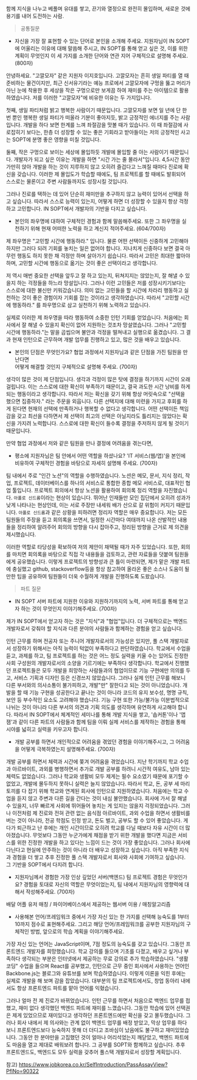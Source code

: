 함께 지식을 나누고 베풀며 유대를 쌓고,
끈기와 열정으로 완전히 몰입하며,
새로운 것에 용기를 내어 도전하는 사람.

> 공통질문

- 자신을 가장 잘 표현할 수 있는 단어로 본인을 소개해 주세요. 
지원자님이 IN SOPT에 어울리는 이유에 대해 말씀해 주시고, 
IN SOPT를 통해 얻고 싶은 것, 이를 위한 계획이 무엇인지 
이 세 가지를 소개한 단어와 연관 지어 구체적으로 설명해 주세요. (800자)

안녕하세요. "고깔모자" 같은 지원자 이지호입니다.
고깔모자는 흔히 생일 파티를 열 때 준비하는 물건이지만, 최근 신서유기라는 예능 프로에서 고깔모자에 구멍을 뚫고 머리가 아닌 눈에 착용한 후 세상을 작은 구멍으로만 보게끔 하여 재미를 주는 아이템으로 활용하였습니다. 저를 이러한 "고깔모자"에 비유한 이유는 두 가지입니다.

첫째, 생일 파티처럼 밝고 행복한 사람이기 때문입니다.
고깔모자를 보면 일 년에 단 한 번 뿐인 행복한 생일 파티가 떠올라 기분이 좋아지듯, 밝고 긍정적인 에너지를 주는 사람입니다. 개발을 하다 보면 한계를 느껴 좌절감을 맛볼 때가 있습니다. 이 때 좌절감에 사로잡히기 보다는, 한층 더 성장할 수 있는 좋은 기회라고 받아들이는 저의 긍정적인 사고는 SOPT에 분명 좋은 영향을 미칠 것입니다.

둘째, 작은 구멍으로 보이는 세상에 몰입하듯 개발에 몰입할 줄 아는 사람이기 때문입니다.
개발자가 되고 싶은 이유는 개발을 하면 "시간 가는 줄 몰라서"입니다. 4,5시간 동안 가만히 앉아 개발을 하는 것이 지루하지 않고 오히려 즐겁다고 느껴질 때마다 진로에 확신을 갖습니다. 이러한 제 몰입도가 학습할 때에도, 팀 프로젝트를 할 때에도 발휘되어 스스로는 물론이고 주변 사람들까지도 성장시킬 것입니다.

그러나 진로를 택하는 데 있어 단순히 재미만을 추구하지 않고 능력이 있어서 선택을 하고 싶습니다. 따라서 스스로 능력이 있는지, 어떻게 하면 더 성장할 수 있을지 항상 걱정하고 고민합니다. IN SOPT에서 개발자의 기반을 다지고 싶습니다. 

- 본인의 좌우명에 대하여 구체적인 경험과 함께 말씀해주세요.
또한 그 좌우명을 실천하기 위해 현재 어떠한 노력을 하고 계신지 적어주세요. (604/700자)

제 좌우명은 "고민할 시간에 행동하라." 입니다.
물론 어떤 선택이든 신중하게 고민해야 하지만 그러다 되려 기회를 놓치는 일은 없어야 합니다.
지나치게 신중하다 보면 결국 아무런 행동도 하지 못한 채 걱정만 하며 살아가기 쉽습니다.
따라서 고민은 최대한 짧아야 하며, 고민할 시간에 행동으로 옮기는 것이 좋은 선택이라고 생각합니다.

저 역시 매번 중요한 선택을 앞두고 잘 하고 있는지, 뒤쳐지지는 않았는지, 잘 해낼 수 있을지 하는 걱정들을 하느라 망설입니다.
그러나 이런 고민들은 저를 성장시키기보다는 스스로에 대한 불신만 키워갔습니다. 의미 없는 고민들을 할 시간에 차라리 행동하고 실천하는 것이 좋은 경험이자 기회를 잡는 것이라고 생각하였습니다. 따라서 "고민할 시간에 행동하라." 를 좌우명으로 삼고 실천하기 위해 노력하고 있습니다.

실제로 이러한 제 좌우명을 따라 행동하여 소중한 인턴 기회를 얻었습니다. 처음에는 회사에서 잘 해낼 수 있을지 확신이 
없어 지원하는 것조차 망설였습니다. 그러나 "고민할 시간에 행동하라."는 말을 곱씹으며 불안과 걱정을 떨쳐내고 실행으로 옮겼습니다. 
그 결과 현재 인턴으로 근무하며 개발 업무를 진행하고 있고, 많은 것을 배우고 있습니다.


- 본인의 단점은 무엇인가요? 협업 과정에서 지원자님과 같은 단점을 가진 팀원을 만난다면  
어떻게 해결할 것인지 구체적으로 설명해 주세요. (700자)


생각이 많은 것이 제 단점입니다. 생각과 걱정이 많은 탓에 결정을 하기까지 시간이 오래 걸립니다.
이는 스스로에 대한 확신이 부족하기 때문이고, 결국 과도한 시간 낭비를 하게 되는 행동이라고 생각합니다. 따라서 저는 확신을 갖기 위해 항상 머릿속으로 "선택을 했으면 집중하자." 라는 주문을 외웁니다. 다른 선택지에 대해 미련을 가지고 후회를 하게 된다면 현재의 선택에 만족하거나 행복할 수 없다고 생각합니다. 어떤 선택이든 책임감을 갖고 최선을 다하면서 제 선택이 최고의 선택은 아닐지라도 틀리지는 않았다는 확신을 가지려 노력합니다. 스스로에 대한 확신이 들수록 결정을 주저하지 않게 될 것이기 때문입니다.

만약 협업 과정에서 저와 같은 팀원을 만나 결정에 어려움을 겪는다면, 



- 평소에 지원자님은 팀 안에서 어떤 역할을 하셨나요? 'IT 서비스(웹/앱)'을 본인에 비유하여
구체적인 경험을 바탕으로 자세히 설명해 주세요. (700자)

팀 내에서 주로 "인간 노션"의 역할을 수행하였습니다.
노션은 메모, 문서, 지식 정리, 작업, 프로젝트, 데이터베이스를 하나의 서비스로 통합한 종합 메모 서비스로, 대표적인 협업 툴입니다. 프로젝트 회의에서 항상 노션을 활용하여 회의록 정리 역할을 자진했습니다. `아폴로 신드롬`이라는 현상이 있습니다. 뛰어난 인재들만 모인 집단에서 오히려 성과가 낮게 나타나는 현상인데, 이는 서로 주장만 내세워 배가 산으로 갈 위험이 커지기 때문입니다. `아폴로 신드롬`과 같은 상황을 피하려면 정리자 역할은 매우 중요합니다. 저는 모든 팀원들의 주장을 듣고 회의록을 쓰면서, 일정한 시간마다 여태까지 나온 산발적인 내용들을 정리하여 알려주어 회의의 방향을 다시 잡아주고, 정리된 방향을 근거로 제 의견을 제시했습니다.

이러한 역할로 타당성을 확보하여 저의 제안이 채택될 때가 자주 있었습니다. 또한, 회의를 마치면 회의록을 바탕으로 직접 각 내용들을 검토하고, 관련 자료들을 덧붙여 팀원들에게 공유했습니다. 이렇게 프로젝트의 방향성과 큰 틀이 마련되면, 제가 맡은 개발 파트에 충실했고 github, stackoverflow등을 항상 참고하여 올라온 좋은 소스나 도움이 될 만한 팁을 공유하여 팀원들이 더욱 수월하게 개발을 진행하도록 도왔습니다.

> 파트 질문

- IN SOPT 서버 파트에 지원한 이유와 지원하기까지의 노력, 서버 파트를 통해 얻고자 하는 것이 무엇인지 이야기해주세요. (700자)

제가 IN SOPT에서 얻고자 하는 것은 "지식"과 "협업"입니다.
더 구체적으로는 백엔드 개발자로서 갖춰야 할 지식과 다른 분야의 사람들과 함께하는 경험을 얻고 싶습니다.

인턴 근무를 하며 전공자 또는 주니어 개발자로서의 가능성은 있지만, 풀 스택 개발자로서 성장하기 위해서는 아직 능력이 턱없이 부족하다고 판단하였습니다. 학교에서 수업을 듣고, 과제를 하고, 팀 프로젝트를 하는 것은 어느 정도 실력을 키울 수는 있어도 진정한 사회 구성원의 개발자로서의 소양을 기르기에는 부족하다 생각합니다. 학교에서 진행했던 프로젝트들은 모두 개발을 희망하는 사람들과의 협업이므로 기능 구현에만 의의를 두고, 서비스 기획과 디자인 등은 신경쓰지 않았습니다. 그러나 실제 인턴 근무를 해보니 다른 부서와의 의사소통이 불가피하고, 개발"만" 잘한다고 되는 것이 아니었습니다. 개발을 할 때 기능 구현을 성공한다고 끝나는 것이 아니라 코드의 유지 보수성, 명명 규칙, 보안 등 부수적인 요소도 고려해야 했습니다. 기능 구현 또한 가능/불가능 이분법적으로 나뉘는 것이 아니라 다른 부서의 의견과 기획 의도를 생각하며 유연하게 사고해야 합니다. 따라서 IN SOPT에서 체계적인 세미나를 통해 개발 지식을 쌓고, '솝커톤'이나 '앱잼'과 같이 다른 파트의 사람들과 함께 팀을 이뤄 실제 서비스를 제작하는 경험을 통해 시야를 넓히고 실력을 키우고자 합니다.

- 개발 공부를 하면서 개인적으로 어려움을 겪었던 경험을 이야기해주시고, 그 어려움을 어떻게 극복하였는지 설명해주세요. (700자)

개발 공부를 하면서 체력과 시간에 쫒겨 어려움을 겪었습니다.
지난 학기까지 학교 수업과 아르바이트, 과외를 병행하면서 추가로 개발 공부를 하려니 시간적 여유도, 남아 있는 체력도 없었습니다. 그러나 학교와 생활비 모두 제게는 필수 요소였기 때문에 포기할 수 없었고, 개발에 몰두하지 못하니 실력은 늘지 않았습니다. 따라서 학교, 돈, 공부 세 마리 토끼를 다 잡기 위해 학교와 연계된 회사에 인턴으로 지원하였습니다. 처음에는 학교 수업을 듣지 않고 주변과 다른 길을 간다는 것이 내심 불안했습니다. 회사에 가서 잘 해낼 수 있을지, 너무 빠르게 사회에 뛰어들어 놓치는 게 있지는 않을지 걱정되었습니다. 그러나 이전처럼 제 진로와 전혀 관련 없는 음식점 아르바이트, 과외 수업을 하면서 생활비를 버는 것이 아니라, 전공 학점도 인정 받고, 돈도 벌고, 공부도 할 수 있어 좋았습니다. 게다가 퇴근하고 난 후에는 개인 시간이므로 오히려 학교를 다닐 때보다 자유 시간이 더 많아졌습니다. 무엇보다 그동안 누군가에게 채점을 받기 위한 개발을 했다면 지금은 서비스를 위한 진정한 개발을 하고 있다는 느낌이 드는 것이 가장 좋았습니다.
그러나 회사에 다닌다고 현실에 안주하는 것이 아니라 더 배우고 성장하고 싶습니다. 아직 부족한 지식과 경험을 더 쌓고 추후 진정한 풀 스택 개발자로서 회사와 사회에 기여하고 싶습니다. 그 기반을 SOPT에서 다지려 합니다.


- 지원자님께서 경험한 가장 인상 깊었던 서버(백엔드) 팀 프로젝트 경험은 무엇인가요? 경험을 토대로 자신의 역할은 무엇이었는지,
팀 내에서 지원자님의 영향력에 대해서 작성해주세요. (700자)


배달 어플 유저 매칭 / 파이어베이스에서 제공하는 웹서버 이용 / 매칭알고리즘

- 사용해본 언어/프레임워크 중에서 가장 자신 있는 한 가지를 선택해 능숙도를 1부터 10까지 점수로 표현해주세요.
그리고 해당 언어/프레임워크를 공부한 지원자님의 구체적인 방법, 앞으로의 학습 계획을 이야기해주세요.

가장 자신 있는 언어는 JavaScript이며, 7점 정도의 능숙도를 갖고 있습니다. 그동안 프론트엔드 개발자를 희망했습니다. 학교 강의를 들으며 기초를 다졌고, 배우고 싶거나 부족하다 생각되는 부분은 인터넷에서 제공하는 무료 강의로 추가 학습하였습니다. "생활코딩" 수업을 들으며 React를 공부했고, 인턴으로 근무 중인 회사에서 사용하는 언어인 Backbone.js는 블로그와 유튜브를 보며 학습하였습니다. 이렇게 이론을 익힌 후에는 실제로 개발을 해 보며 감을 잡았습니다. 대부분의 팀 프로젝트에서도, 창업 동아리 내에서도 항상 프론트엔드 파트를 맡아 언어를 익혔습니다.

그러나 얼마 전 제 진로가 바뀌었습니다. 인턴 근무를 하면서 처음으로 백엔드 업무를 접했고, 재미 없다 생각했던 백엔드 파트에 재미를 느꼈습니다. 그동안 학습에 있어 선택권은 제게 있었으므로 재미있다고 생각하던 프론트엔드에만 확신을 갖고 몰두했습니다. 그러나 회사 내에서 제 의사와는 관계 없이 백엔드 업무를 배정 받았고, 막상 업무를 하다 보니 프론트엔드보다 능숙하지 못해 더 더디고 조바심이 났음에도 불구하고 재미있었습니다. 그동안 한 분야만을 고집했던 것이 얼마나 어리석었는지 깨닫았고, 백엔드 파트에도 마음을 열고 제대로 배워보려 합니다. 그 공부를 SOPT와 함께하고 싶습니다. 추후 프론트엔드도, 백엔드도 모두 실력을 갖추어 풀스택 개발자로서 성장할 계획입니다.

참고) https://www.jobkorea.co.kr/SelfIntroduction/PassAssayView?PflNo=90322
